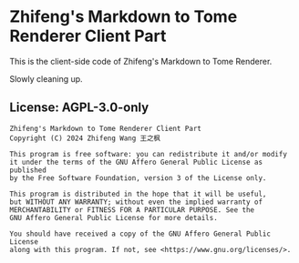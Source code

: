 # Zhifeng's Markdown to Tome Renderer Client Part

This is the client-side code of Zhifeng's Markdown to Tome Renderer.

Slowly cleaning up.

## License: AGPL-3.0-only

```license_notice
Zhifeng's Markdown to Tome Renderer Client Part
Copyright (C) 2024 Zhifeng Wang 王之枫

This program is free software: you can redistribute it and/or modify
it under the terms of the GNU Affero General Public License as published
by the Free Software Foundation, version 3 of the License only.

This program is distributed in the hope that it will be useful,
but WITHOUT ANY WARRANTY; without even the implied warranty of
MERCHANTABILITY or FITNESS FOR A PARTICULAR PURPOSE. See the
GNU Affero General Public License for more details.

You should have received a copy of the GNU Affero General Public License
along with this program. If not, see <https://www.gnu.org/licenses/>.
```
